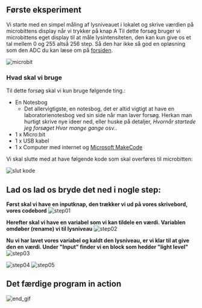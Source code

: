 ## Første eksperiment
Vi starte med en simpel måling af lysniveauet i lokalet og skrive værdien på microbittens display når vi trykker på knap A
Til dette forsøg bruger vi microbittens eget display til at måle lysintensiteten, den kan kun give os et tal mellem 0 og 255 altså 256 step. Så den har ikke så god en opløsning som den ADC du kan læse om på [forsiden](https://hanshenrikjeppesen.github.io/Microbit_light_level/#hvorfor-1023).  

![microbit](https://hanshenrikjeppesen.github.io/Microbit_light_level/IMAGE/microbit.jpg)

### Hvad skal vi bruge
Til dette forsøg skal vi kun bruge følgende ting.:
* En Notesbog
    * Det allervigtigste, en notesbog, det er altid vigtigt at have en laboratorienotesbog ved sin side når man laver forsøg. Herkan man hurtigt skrive nye ideer ned, eller huske på detaljer, *Hvornår startede jeg forsøget* *Hvor mange gange* osv..
* 1 x Micro:bit
* 1 x USB kabel
* 1 x Computer med internet og [Microsoft MakeCode](https://pxt.microbit.org/)

Vi skal slutte med at have følgende kode som skal overføres til microbitten:

![slut kode](https://hanshenrikjeppesen.github.io/Microbit_light_level/IMAGE/blocks_light_level01.png)

## Lad os lad os bryde det ned i nogle step:

**Først skal vi have en inputknap, den trækker vi ud på vores skrivebord, vores codebord**
![step01](https://hanshenrikjeppesen.github.io/Microbit_light_level/IMAGE/ex01_step01.png)

**Herefter skal vi have en variabel som vi kan tildele en værdi. Variablen omdøber (rename) vi til lysniveau**
![step02](https://hanshenrikjeppesen.github.io/Microbit_light_level/IMAGE/ex01_step02.png)

**Nu vi har lavet vores variabel og kaldt den lysniveau, er vi klar til at give den en værdi. Under "Input" finder vi en block som hedder "light level"**
![step03](https://hanshenrikjeppesen.github.io/Microbit_light_level/IMAGE/ex01_step03.png)


![step04](https://hanshenrikjeppesen.github.io/Microbit_light_level/IMAGE/ex01_step04.png)
![step05](https://hanshenrikjeppesen.github.io/Microbit_light_level/IMAGE/ex01_step05.png)

## Det færdige program in action
![end_gif](https://hanshenrikjeppesen.github.io/Microbit_light_level/IMAGE/ex01_gif.gif)

